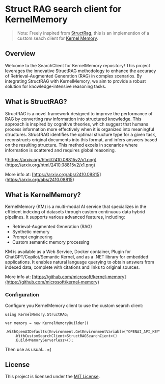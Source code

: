 # Struct RAG search client for KernelMemory

> Note: Freely inspired from [StructRag](https://arxiv.org/abs/2410.08815), this is an implemention of a custom seach client for [Kernel Memory](https://github.com/microsoft/kernel-memory).


## Overview
Welcome to the SearchClient for KernelMemory repository! This project leverages the innovative StructRAG methodology to enhance the accuracy of Retrieval-Augmented Generation (RAG) in complex scenarios. By integrating StructRAG with KernelMemory, we aim to provide a robust solution for knowledge-intensive reasoning tasks.

## What is StructRAG?
StructRAG is a novel framework designed to improve the performance of RAG by converting raw information into structured knowledge. This approach is inspired by cognitive theories, which suggest that humans process information more effectively when it is organized into meaningful structures. StructRAG identifies the optimal structure type for a given task, reconstructs original documents into this format, and infers answers based on the resulting structure. This method excels in scenarios where information is scattered and requires global reasoning.

![https://arxiv.org/html/2410.08815v2/x1.png](https://arxiv.org/html/2410.08815v2/x1.png)

More info at: [https://arxiv.org/abs/2410.08815](https://arxiv.org/abs/2410.08815)

## What is KernelMemory?
KernelMemory (KM) is a multi-modal AI service that specializes in the efficient indexing of datasets through custom continuous data hybrid pipelines. It supports various advanced features, including:

* Retrieval-Augmented Generation (RAG)
* Synthetic memory
* Prompt engineering
* Custom semantic memory processing

KM is available as a Web Service, Docker container, Plugin for ChatGPT/Copilot/Semantic Kernel, and as a .NET library for embedded applications. It enables natural language querying to obtain answers from indexed data, complete with citations and links to original sources.

More info at: [https://github.com/microsoft/kernel-memory](https://github.com/microsoft/kernel-memory)

### Configuration

Configure you KernelMemory client to use the custom search client: 
```
using KernelMemory.StructRAG;

var memory = new KernelMemoryBuilder()
    .WithOpenAIDefaults(Environment.GetEnvironmentVariable("OPENAI_API_KEY"))
    .WithCustomSearchClient<StructRAGSearchCient>()
    .Build<MemoryServerless>();
```

Then use as usual... =)

## License

This project is licensed under the [MIT License](LICENSE).
